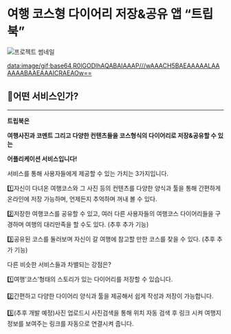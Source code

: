 # 여행 코스형 다이어리 저장&공유 앱 “트립북”

![프로젝트 썸네일](https://user-images.githubusercontent.com/81955861/212009924-632b0590-1302-4bc3-9a60-b8ecb87b130d.png)

[data:image/gif;base64,R0lGODlhAQABAIAAAP///wAAACH5BAEAAAAALAAAAAABAAEAAAICRAEAOw==](data:image/gif;base64,R0lGODlhAQABAIAAAP///wAAACH5BAEAAAAALAAAAAABAAEAAAICRAEAOw==)

## 🤗어떤 서비스인가?

---

**트립북은** 

**여행사진과 코멘트 그리고 다양한 컨텐츠들을 코스형식의 다이어리로 저장&공유할 수 있는** 

**어플리케이션 서비스입니다!**

서비스를 통해 사용자들에게 제공할 수 있는 가치는 3가지입니다.

1️⃣자신이 다녀온 여행코스와 그 사진 등의 컨텐츠를 다양한 양식과 툴을 통해 간편하게 온라인에 저장 가능하며, 언제든지 추억하며 꺼내 볼 수 있다.

2️⃣저장한 여행코스를 공유할 수 있고, 여러 다른 사용자들의 여행코스 다이어리들을 구경하며 여행의 대리만족을 할 수도 있다. (추후 추가 기능)

3️⃣공유된 코스를 둘러보며 자신이 갈 여행에 참고할 만한 코스를 찾을 수 있다. (추후 추가 기능)

다른 비슷한 서비스들과 차별되는 강점은?

1️⃣여행’코스’형태의 스토리가 있는 다이어리를 저장할 수 있습니다.

2️⃣간편하고 다양한 다이어리 양식과 툴을 제공해서 쉽게 작성과 저장이 가능합니다.

3️⃣(추후 개발 예정)사진 업로드시 사진검색을 통해 위치 자동 검색 후 링크 시켜 여행지 정보를 보여주는 링크를 자동으로 연결시켜 줍니다.
